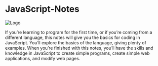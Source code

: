 # JavaScript-Notes

![Logo](https://upload.wikimedia.org/wikipedia/commons/thumb/9/99/Unofficial_JavaScript_logo_2.svg/1024px-Unofficial_JavaScript_logo_2.svg.png)

If you’re learning to program for the first time, or if you’re coming from a different language, this notes will give you the basics for coding in JavaScript. You’ll explore the basics of the language, giving plenty of examples. When you’re finished with this notes, you’ll have the skills and knowledge in JavaScript to create simple programs, create simple web applications, and modify web pages.
